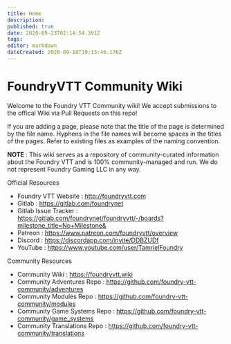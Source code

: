 ```yaml
---
title: Home
description: 
published: true
date: 2020-09-23T02:14:54.391Z
tags: 
editor: markdown
dateCreated: 2020-09-18T19:13:46.176Z
---
```


# FoundryVTT Community Wiki

Welcome to the Foundry VTT Community wiki! We accept submissions to the offical Wiki via Pull Requests on this repo!

If you are adding a page, please note that the title of the page is determined by
the file name. Hyphens in the file names will become spaces in the titles of the
pages. Refer to existing files as examples of the naming convention.

**NOTE** : This wiki serves as a repository of community-curated information about the Foundry VTT and is 100% community-managed and run. We do not represent Foundry Gaming LLC in any way.

Official Resources
- Foundry VTT Website : http://foundryvtt.com
- Gitlab : https://gitlab.com/foundrynet
- Gitlab Issue Tracker : https://gitlab.com/foundrynet/foundryvtt/-/boards?milestone_title=No+Milestone&
- Patreon : https://www.patreon.com/foundryvtt/overview
- Discord : https://discordapp.com/invite/DDBZUDf
- YouTube : https://www.youtube.com/user/TamrielFoundry

Community Resources
- Community Wiki : https://foundryvtt.wiki
- Community Adventures Repo : https://github.com/foundry-vtt-community/adventures
- Community Modules Repo : https://github.com/foundry-vtt-community/modules
- Community Game Systems Repo : https://github.com/foundry-vtt-community/game_systems
- Community Translations Repo : https://github.com/foundry-vtt-community/translations

